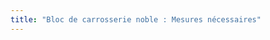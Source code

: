 ```yaml
---
title: "Bloc de carrosserie noble : Mesures nécessaires"
---
```


<PatternMeasurements pattern='noble' />
